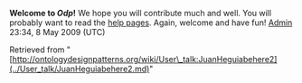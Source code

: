 __Welcome to _Odp_!__ We hope you will contribute much and well. 
You will probably want to read the [help pages](http://ontologydesignpatterns.org/wiki/Help:Contents "Help:Contents"). Again, welcome and have fun! [Admin](http://ontologydesignpatterns.org/wiki/index.php?title=User:Admin&action=edit&redlink=1 "User:Admin (not yet written)") 23:34, 8 May 2009 (UTC)





Retrieved from "[http://ontologydesignpatterns.org/wiki/User\_talk:JuanHeguiabehere2](../User_talk/JuanHeguiabehere2.md)"